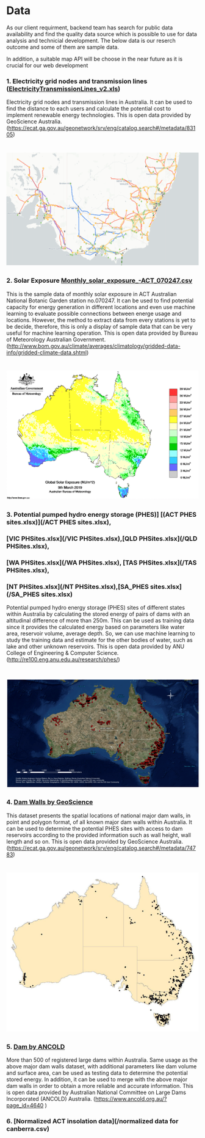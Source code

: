 # Data
As our client requirment, backend team has search for public data availability 
and find the quality data source which is possible to use for data analysis and 
technicial development. The below data is our reserch outcome and some of them are 
sample data.

In addition, a suitable map API will be choose in the near future as it is crucial
for our web development

### 1. Electricity grid nodes and transmission lines ([ElectricityTransmissionLines_v2.xls](/ElectricityTransmissionLines_v2.xls))
Electricity grid nodes and transmission lines in Australia. It can be used to
find the distance to each users and calculate the potential cost to implement
renewable energy technologies. This is open data provided by GeoScience Australia.
(https://ecat.ga.gov.au/geonetwork/srv/eng/catalog.search#/metadata/83105)
# ![Energy Grid Map Demo visualisation](Image/EnergyGrid.png)

### 2. Solar Exposure [Monthly_solar_exposure_-ACT_070247.csv](/Monthly_solar_exposure_-ACT_070247.csv)
This is the sample data of monthly solar exposure in ACT Australian National Botanic 
Garden station no.070247. It can be used to find potential capacity for energy 
generation in different locations and even use machine learning to evaluate possible 
connections between energe usage and locations. However, the method to extract data 
from every stations is yet to be decide, therefore, this is only a display of 
sample data that can be very useful for machine learning operation. This is open
data provided by Bureau of Meteorology Australian Government. 
(http://www.bom.gov.au/climate/averages/climatology/gridded-data-info/gridded-climate-data.shtml)
# ![Solar Exposure Map](Image/SolarExposureMap.png)

### 3. Potential pumped hydro energy storage (PHES)] [(ACT PHES sites.xlsx)](/ACT PHES sites.xlsx),
### [VIC PHSites.xlsx](/VIC PHSites.xlsx),[QLD PHSites.xlsx](/QLD PHSites.xlsx), 
### [WA PHSites.xlsx](/WA PHSites.xlsx), [TAS PHSites.xlsx](/TAS PHSites.xlsx), 
### [NT PHSites.xlsx](/NT PHSites.xlsx),[SA_PHES sites.xlsx](/SA_PHES sites.xlsx)
Potential pumped hydro energy storage (PHES) sites of different states within 
Australia by calculating the stored energy of pairs of dams with an altitudinal 
difference of more than 250m. This can be used as training data since it provides
the calculated energy based on parameters like water area, reservoir volume, 
average depth. So, we can use machine learning to study the training data and 
estimate for the other bodies of water, such as lake and other unknown reservoirs. 
This is open data provided by ANU College of Engineering & Computer Science. 
(http://re100.eng.anu.edu.au/research/phes/)
# ![Potential pumped hydro energy storage](Image/PHES.png)

### 4. [Dam Walls by GeoScience](/MajorDamWalls_v1.xls) 
This dataset presents the spatial locations of national major dam walls, 
in point and polygon format, of all known major dam walls within Australia. 
It can be used to determine the potential PHES sites with access to dam 
reservoirs according to the provided information such as wall height, 
wall length and so on. This is open data provided by GeoScience Australia. 
(https://ecat.ga.gov.au/geonetwork/srv/eng/catalog.search#/metadata/74783)
# ![Dam Walls](Image/Dam.png)

### 5. [Dam by ANCOLD](/Dams-Australia-2010-v1.xls)
More than 500 of registered large dams within Australia. Same usage as the 
above major dam walls dataset, with additional parameters like dam volume and 
surface area, can be used as testing data to determine the potential stored 
energy. In addition, it can be used to merge with the above major dam walls 
in order to obtain a more reliable and accurate information. This is open data 
provided by Australian National Committee on Large Dams Incorporated (ANCOLD) 
Australia. (https://www.ancold.org.au/?page_id=4640 )


### 6. [Normalized ACT insolation data](/normalized data for canberra.csv)


